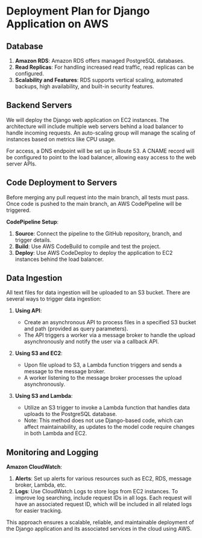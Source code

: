 # Deployment Plan for Django Application on AWS

## Database
1. **Amazon RDS**: Amazon RDS offers managed PostgreSQL databases.
2. **Read Replicas**: For handling increased read traffic, read replicas can be configured.
3. **Scalability and Features**: RDS supports vertical scaling, automated backups, high availability, and built-in security features.

## Backend Servers
We will deploy the Django web application on EC2 instances. The architecture will include multiple web servers behind a load balancer to handle incoming requests. An auto-scaling group will manage the scaling of instances based on metrics like CPU usage.

For access, a DNS endpoint will be set up in Route 53. A CNAME record will be configured to point to the load balancer, allowing easy access to the web server APIs.

## Code Deployment to Servers
Before merging any pull request into the main branch, all tests must pass. Once code is pushed to the main branch, an AWS CodePipeline will be triggered.

**CodePipeline Setup**:
1. **Source**: Connect the pipeline to the GitHub repository, branch, and trigger details.
2. **Build**: Use AWS CodeBuild to compile and test the project.
3. **Deploy**: Use AWS CodeDeploy to deploy the application to EC2 instances behind the load balancer.

## Data Ingestion
All text files for data ingestion will be uploaded to an S3 bucket. There are several ways to trigger data ingestion:

1. **Using API**:
   - Create an asynchronous API to process files in a specified S3 bucket and path (provided as query parameters).
   - The API triggers a worker via a message broker to handle the upload asynchronously and notify the user via a callback API.

2. **Using S3 and EC2**:
   - Upon file upload to S3, a Lambda function triggers and sends a message to the message broker.
   - A worker listening to the message broker processes the upload asynchronously.

3. **Using S3 and Lambda**:
   - Utilize an S3 trigger to invoke a Lambda function that handles data uploads to the PostgreSQL database.
   - Note: This method does not use Django-based code, which can affect maintainability, as updates to the model code require changes in both Lambda and EC2.

## Monitoring and Logging
**Amazon CloudWatch**:
1. **Alerts**: Set up alerts for various resources such as EC2, RDS, message broker, Lambda, etc.
2. **Logs**: Use CloudWatch Logs to store logs from EC2 instances. To improve log searching, include request IDs in all logs. Each request will have an associated request ID, which will be included in all related logs for easier tracking.

This approach ensures a scalable, reliable, and maintainable deployment of the Django application and its associated services in the cloud using AWS.
